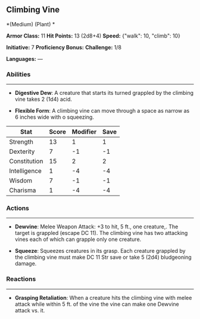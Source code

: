 ## Climbing Vine
*(Medium) (Plant) *

**Armor Class:** 11
**Hit Points:** 13 (2d8+4)
**Speed:** {"walk": 10, "climb": 10}

**Initiative:** 7
**Proficiency Bonus:**
**Challenge:** 1/8

**Languages:** —

### Abilities
 --- 
- **Digestive Dew**: A creature that starts its turned grappled by the climbing vine takes 2 (1d4) acid.

- **Flexible Form**: A climbing vine can move through a space as narrow as 6 inches wide with o squeezing.



| Stat | Score | Modifier | Save |
| ---- | ---- | ---- | ---- |
| Strength | 13 | 1 | 1 |
| Dexterity | 7 | -1 | -1 |
| Constitution | 15 | 2 | 2 |
| Intelligence | 1 | -4 | -4 |
| Wisdom | 7 | -1 | -1 |
| Charisma | 1 | -4 | -4 |

### Actions
 --- 
- **Dewvine**: Melee Weapon Attack: +3 to hit, 5 ft., one creature,. The target is grappled (escape DC 11). The climbing vine has two attacking vines each of which can grapple only one creature.

- **Squeeze**: Squeezes creatures in its grasp. Each creature grappled by the climbing vine must make DC 11 Str save or take 5 (2d4) bludgeoning damage.

### Reactions
 --- 
- **Grasping Retaliation**: When a creature hits the climbing vine with melee attack while within 5 ft. of the vine the vine can make one Dewvine attack vs. it.

